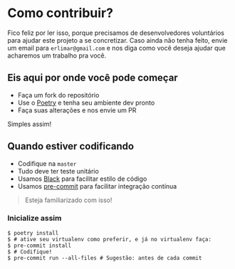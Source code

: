 Como contribuir?
================

Fico feliz por ler isso, porque precisamos de desenvolvedores voluntários para ajudar este projeto
a se concretizar. Caso ainda não tenha feito, envie um email para `erlimar@gmail.com` e nos diga
como você deseja ajudar que acharemos um trabalho pra você.

## Eis aqui por onde você pode começar

* Faça um fork do repositório
* Use o [Poetry](https://python-poetry.org) e tenha seu ambiente dev pronto
* Faça suas alterações e nos envie um PR

Simples assim!

## Quando estiver codificando

* Codifique na `master`
* Tudo deve ter teste unitário
* Usamos [Black](https://github.com/psf/black) para facilitar estilo de código
* Usamos [pre-commit](https://pre-commit.com/) para facilitar integração contínua

> Esteja familiarizado com isso!

### Inicialize assim

```console
$ poetry install
$ # ative seu virtualenv como preferir, e já no virtualenv faça:
$ pre-commit install
$ # Codifique!
$ pre-commit run --all-files # Sugestão: antes de cada commit
```
